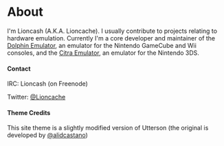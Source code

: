 # About

I'm Lioncash (A.K.A. Lioncache). I usually contribute to projects relating to hardware emulation. Currently I'm a core developer and maintainer of the [Dolphin Emulator](https://dolphin-emu.org), an emulator for the Nintendo GameCube and Wii consoles, and the [Citra Emulator](https://citra-emu.org), an emulator for the Nintendo 3DS.

#### Contact

IRC: Lioncash (on Freenode)

Twitter: [@Lioncache](https://twitter.com/Lioncache)

#### Theme Credits

This site theme is a slightly modified version of Utterson (the original is developed by [@alidcastano](https://github.com/alidcastano/Utterson))
